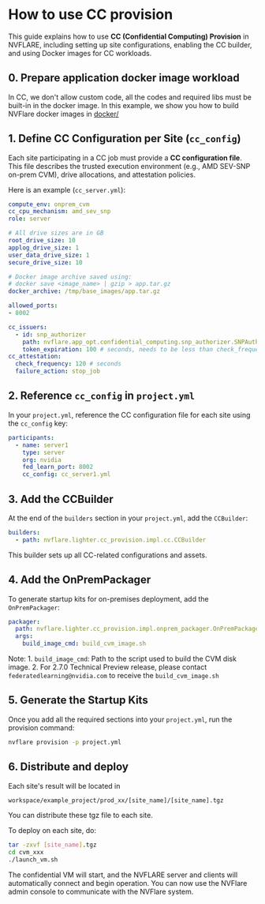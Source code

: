 # How to use CC provision

This guide explains how to use **CC (Confidential Computing) Provision** in NVFLARE, including setting up site configurations, enabling the CC builder, and using Docker images for CC workloads.


## 0. Prepare application docker image workload

In CC, we don't allow custom code, all the codes and required libs must be built-in in the docker image.
In this example, we show you how to build NVFlare docker images in [docker/](docker/README.md)


## 1. Define CC Configuration per Site (`cc_config`)

Each site participating in a CC job must provide a **CC configuration file**. This file describes the trusted execution environment (e.g., AMD SEV-SNP on-prem CVM), drive allocations, and attestation policies.

Here is an example (`cc_server.yml`):


```yaml
compute_env: onprem_cvm
cc_cpu_mechanism: amd_sev_snp
role: server

# All drive sizes are in GB
root_drive_size: 10
applog_drive_size: 1
user_data_drive_size: 1
secure_drive_size: 10

# Docker image archive saved using:
# docker save <image_name> | gzip > app.tar.gz
docker_archive: /tmp/base_images/app.tar.gz

allowed_ports:
- 8002

cc_issuers:
  - id: snp_authorizer
    path: nvflare.app_opt.confidential_computing.snp_authorizer.SNPAuthorizer
    token_expiration: 100 # seconds, needs to be less than check_frequency
cc_attestation:
  check_frequency: 120 # seconds
  failure_action: stop_job
```

## 2. Reference `cc_config` in `project.yml`

In your `project.yml`, reference the CC configuration file for each site using the `cc_config` key:

```yaml
participants:
  - name: server1
    type: server
    org: nvidia
    fed_learn_port: 8002
    cc_config: cc_server1.yml
```

## 3. Add the CCBuilder

At the end of the `builders` section in your `project.yml`, add the `CCBuilder`:

```yaml
builders:
  - path: nvflare.lighter.cc_provision.impl.cc.CCBuilder
```

This builder sets up all CC-related configurations and assets.

## 4. Add the OnPremPackager

To generate startup kits for on-premises deployment, add the `OnPremPackager`:

```yaml
packager:
  path: nvflare.lighter.cc_provision.impl.onprem_packager.OnPremPackager
  args:
    build_image_cmd: build_cvm_image.sh
```

Note:
    1. `build_image_cmd`: Path to the script used to build the CVM disk image.
    2. For 2.7.0 Technical Preview release, please contact `federatedlearning@nvidia.com` to receive the `build_cvm_image.sh`

## 5. Generate the Startup Kits

Once you add all the required sections into your `project.yml`, run the provision command:

```bash
nvflare provision -p project.yml
```

## 6. Distribute and deploy

Each site's result will be located in 

```bash
workspace/example_project/prod_xx/[site_name]/[site_name].tgz
```

You can distribute these tgz file to each site.

To deploy on each site, do:

```bash
tar -zxvf [site_name].tgz
cd cvm_xxx
./launch_vm.sh
```

The confidential VM will start, and the NVFLARE server and clients will automatically connect and begin operation.
You can now use the NVFlare admin console to communicate with the NVFlare system.
